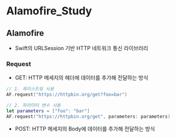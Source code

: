 # Alamofire_Study

## Alamofire
- Swift의 URLSession 기반 HTTP 네트워크 통신 라이브러리

### Request
- GET: HTTP 메세지의 헤더에 데이터를 추가해 전달하는 방식
```swift
// 1. 쿼리스트링 사용
AF.request("https://httpbin.org/get?foo=bar")

// 2. 파라미터 변수 사용
let parameters = ["foo": "bar"]
AF.request("https://httpbin.org/get", parameters: parameters)
```
- POST: HTTP 메세지의 Body에 데이터를 추가해 전달하는 방식
